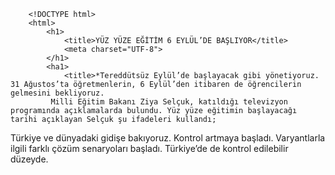  <!-- HTML file -->
        <!DOCTYPE html>
        <html>
            <h1>
                <title>YÜZ YÜZE EĞİTİM 6 EYLÜL’DE BAŞLIYOR</title>
                <meta charset="UTF-8">
            </h1>   
            <ha1>
                <title>*Tereddütsüz Eylül’de başlayacak gibi yönetiyoruz. 31 Ağustos’ta öğretmenlerin, 6 Eylül’den itibaren de öğrencilerin gelmesini bekliyoruz.
             Milli Eğitim Bakanı Ziya Selçuk, katıldığı televizyon programında açıklamalarda bulundu. Yüz yüze eğitimin başlayacağı tarihi açıklayan Selçuk şu ifadeleri kullandı;

Türkiye ve dünyadaki gidişe bakıyoruz. Kontrol artmaya başladı. Varyantlarla ilgili farklı çözüm senaryoları başladı. Türkiye’de de kontrol edilebilir düzeyde.</title>
                <meta charset="UTF-8">
            </ha1>
            <h2>
                <title>MEB'DEN YÜZ YÜZE EĞİTİM TALİMATI</title>
                <meta charset="UTF-8">
            </h2>
            <ha2>
                <title>2021-2022 Eğitim Öğretime Hazırlık Çalışmaları konulu resmi yazıda, okulların eğitim ve öğretime hazır hale getirilmesi istendi.

Habertürk’ün haberine göre; 81 ile gönderilen yazıda, okul ve kurum binalarının girişlerinde öğrencilerin, öğretmenlerin ve tüm çalışanların maske ihtiyaçlarını gidermek için dizayn edilmiş, içinde günlük maskelerin bulundurulması, her öğrencinin ve okul çalışanlarının ihtiyaç halinde maskesini alıp değiştirebileceği, kirli ve temiz maskenin ayrı ayrı konulacağı kumbara, bölme veya kutuların hazırlanarak hizmete sunulması istendi.</title>
                <meta charset="UTF-8">
            </ha2>
            <h3>
                <title>TELAFİ EĞİTİMİ PLANI</title>
                <meta charset="UTF-8">
            </h3>
            <ha3>
                <title>Telafi eğitim yapılan açıklamaya göre okul öncesi, ilköğretim, ortaöğretim ve özel eğitim okullarında öğrenim gören öğrenciler için 5 Temmuz - 31 Ağustos 2021 tarihleri arasında gerçekleşecek.

Bilimsel, sosyal, kültürel, sportif eğitim faaliyetleri ile etkinliklerin yapılacağı "Telafide Ben de Varım" programına, 21 Haziran-2 Temmuz arasında başvuru yapılabilecek. Eğitim faaliyetine başlanabilmesi için en az 12 kişilik öğrenci grubunun oluşması gerekecek. Özel eğitim öğrencileriyle ilgili faaliyetlerde alanın özelliği gereği sayı sınırlaması aranmayacak.

Milli Eğitim Bakanlığı (MEB) telafi eğitimi programının uygulama esaslarını belirledi.

Milli Eğitim Bakanlığının telafi eğitimi programına, 21-Haziran-2 Temmuz arasında "telafidebendevarim.meb.gov.tr" adresinden başvuru yapılabilecek.

Milli Eğitim Bakanı Ziya Selçuk imzasıyla illere gönderilen yazıda, 5 Temmuz-31 Ağustos arasında uygulanacak "Telafide Ben de Varım" yaz uygulaması programının uygulama esaslarına yer verildi.

Program kapsamında okul, ilçe ve il genelinde gerçekleştirilecek bilimsel, sosyal, kültürel, sportif eğitim faaliyetleri ile etkinliklerin "https://telafidebendevarim.meb.gov.tr" adresinde yer aldığı bildirilen açıklamada, il genelinde düzenlenecek eğitim faaliyetleri için tüm kamu kurum ve kuruluşlarıyla iş birliği yapılarak tesislerin bedelsiz olarak kullandırılması, valiliklerce oluşturulacak kurul koordinasyonunda gerekli planlamaların yapılacağı belirtildi.

Buna göre, 21 Haziran-2 Temmuz 2021 arasında başvuru, planlama iş ve işlemleri, 5 Temmuz-31 Ağustos arasında ülke genelinde Milli Eğitim Bakanlığına bağlı eğitim kurumlarında il milli eğitim müdürlükleri tarafından valiliklerin koordinasyonunda eğitim faaliyetleri yapılacak.
</title>
                <meta charset="UTF-8">
            </ha3>
        </html>
